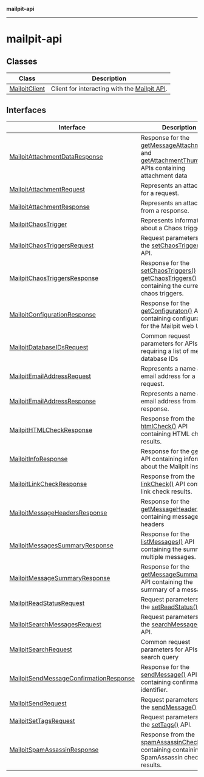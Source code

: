 **mailpit-api**

***

# mailpit-api

## Classes

| Class | Description |
| ------ | ------ |
| [MailpitClient](classes/MailpitClient.md) | Client for interacting with the [Mailpit API](https://mailpit.axllent.org/docs/api-v1/). |

## Interfaces

| Interface | Description |
| ------ | ------ |
| [MailpitAttachmentDataResponse](interfaces/MailpitAttachmentDataResponse.md) | Response for the [getMessageAttachment()](classes/MailpitClient.md#getmessageattachment) and [getAttachmentThumbnail()](classes/MailpitClient.md#getattachmentthumbnail) APIs containing attachment data |
| [MailpitAttachmentRequest](interfaces/MailpitAttachmentRequest.md) | Represents an attachment for a request. |
| [MailpitAttachmentResponse](interfaces/MailpitAttachmentResponse.md) | Represents an attachment from a response. |
| [MailpitChaosTrigger](interfaces/MailpitChaosTrigger.md) | Represents information about a Chaos trigger |
| [MailpitChaosTriggersRequest](interfaces/MailpitChaosTriggersRequest.md) | Request parameters for the [setChaosTriggers()](classes/MailpitClient.md#setchaostriggers) API. |
| [MailpitChaosTriggersResponse](interfaces/MailpitChaosTriggersResponse.md) | Response for the [setChaosTriggers()](classes/MailpitClient.md#setchaostriggers) and [getChaosTriggers()](classes/MailpitClient.md#getchaostriggers) APIs containing the current chaos triggers. |
| [MailpitConfigurationResponse](interfaces/MailpitConfigurationResponse.md) | Response for the [getConfiguraton()](classes/MailpitClient.md#getconfiguration) API containing configuration for the Mailpit web UI. |
| [MailpitDatabaseIDsRequest](interfaces/MailpitDatabaseIDsRequest.md) | Common request parameters for APIs requiring a list of message database IDs |
| [MailpitEmailAddressRequest](interfaces/MailpitEmailAddressRequest.md) | Represents a name and email address for a request. |
| [MailpitEmailAddressResponse](interfaces/MailpitEmailAddressResponse.md) | Represents a name and email address from a response. |
| [MailpitHTMLCheckResponse](interfaces/MailpitHTMLCheckResponse.md) | Response from the [htmlCheck()](classes/MailpitClient.md#htmlcheck) API containing HTML check results. |
| [MailpitInfoResponse](interfaces/MailpitInfoResponse.md) | Response for the [getInfo()](classes/MailpitClient.md#getinfo) API containing information about the Mailpit instance. |
| [MailpitLinkCheckResponse](interfaces/MailpitLinkCheckResponse.md) | Response from the [linkCheck()](classes/MailpitClient.md#linkcheck) API containing link check results. |
| [MailpitMessageHeadersResponse](interfaces/MailpitMessageHeadersResponse.md) | Response for the [getMessageHeaders()](classes/MailpitClient.md#getmessageheaders) API containing message headers |
| [MailpitMessagesSummaryResponse](interfaces/MailpitMessagesSummaryResponse.md) | Response for the [listMessages()](classes/MailpitClient.md#listmessages) API containing the summary of multiple messages. |
| [MailpitMessageSummaryResponse](interfaces/MailpitMessageSummaryResponse.md) | Response for the [getMessageSummary()](classes/MailpitClient.md#getmessagesummary) API containing the summary of a message |
| [MailpitReadStatusRequest](interfaces/MailpitReadStatusRequest.md) | Request parameters for the [setReadStatus()](classes/MailpitClient.md#setreadstatus) API. |
| [MailpitSearchMessagesRequest](interfaces/MailpitSearchMessagesRequest.md) | Request parameters for the [searchMessages()](classes/MailpitClient.md#searchmessages) API. |
| [MailpitSearchRequest](interfaces/MailpitSearchRequest.md) | Common request parameters for APIs with a search query |
| [MailpitSendMessageConfirmationResponse](interfaces/MailpitSendMessageConfirmationResponse.md) | Response for the [sendMessage()](classes/MailpitClient.md#sendmessage) API containing confirmation identifier. |
| [MailpitSendRequest](interfaces/MailpitSendRequest.md) | Request parameters for the [sendMessage()](classes/MailpitClient.md#sendmessage) API. |
| [MailpitSetTagsRequest](interfaces/MailpitSetTagsRequest.md) | Request parameters for the [setTags()](classes/MailpitClient.md#settags) API. |
| [MailpitSpamAssassinResponse](interfaces/MailpitSpamAssassinResponse.md) | Response from the [spamAssassinCheck()](classes/MailpitClient.md#spamassassincheck) API containing containing SpamAssassin check results. |
